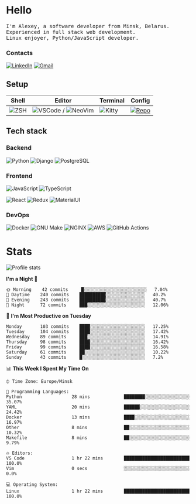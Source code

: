 # Hello

<p>
    <samp>
        I'm Alexey, a software developer from Minsk, Belarus.
        <br>
	Experienced in full stack web development.
	<br>
	Linux enjoyer, Python/JavaScript developer. 
    </samp>
</p>

### Contacts

[![LinkedIn](https://img.icons8.com/fluency/48/000000/linkedin.png)](https://www.linkedin.com/in/dhvcc/)
[![Gmail](https://img.icons8.com/fluency/48/000000/gmail-new.png)](mailto:1337kwiz@gmail.com)

## Setup

| Shell | Editor | Terminal | Config |
|-------|--------|----------|--------|
| ![ZSH](https://img.shields.io/badge/-ZSH-000000?style=flat&logo=GNU-Bash) | ![VSCode](https://img.shields.io/badge/-VSCode-000000?style=flat&logo=Visual-Studio-Code&logoColor=0066b8) / ![NeoVim](https://img.shields.io/badge/-NeoVim-000000?style=flat&logo=Neovim) | ![Kitty](https://img.shields.io/badge/-Kitty-000000?style=flat&logo=Windows-Terminal) | [![Repo](https://img.shields.io/badge/-Repo-000000?style=flat&logo=Github)](https://github.com/dhvcc/configs)


## Tech stack

### Backend

![Python](https://img.shields.io/badge/-Python-000000?style=flat&logo=Python)
![Django](https://img.shields.io/badge/-Django-000000?style=flat&logo=Django&logoColor=0C4B33)
![PostgreSQL](https://img.shields.io/badge/-PostgreSQL-000000?style=flat&logo=PostgreSQL)

### Frontend

![JavaScript](https://img.shields.io/badge/-JavaScript-000000?style=flat&logo=JavaScript)
![TypeScript](https://img.shields.io/badge/-TypeScript-000000?style=flat&logo=TypeScript)

![React](https://img.shields.io/badge/-React-000000?style=flat&logo=React)
![Redux](https://img.shields.io/badge/-Redux-000000?style=flat&logo=Redux&logoColor=764ABC)
![MaterialUI](https://img.shields.io/badge/-MaterialUI-000000?style=flat&logo=MUI&logoColor=9170c2)

### DevOps

![Docker](https://img.shields.io/badge/-Docker-000000?style=flat&logo=Docker)
![GNU Make](https://img.shields.io/badge/-GNU%20Make-000000?style=flat&logo=GNU)
![NGINX](https://img.shields.io/badge/-NGINX-000000?style=flat&logo=NGINX&logoColor=009639)
![AWS](https://img.shields.io/badge/-AWS-000000?style=flat&logo=Amazon-AWS)
![GitHub Actions](https://img.shields.io/badge/-GitHub%20Actions-000000?style=flat&logo=GitHub-Actions)

# Stats

![Profile stats](https://github-readme-stats.dhvcc.vercel.app/api?username=dhvcc&hide_title=true&show_icons=true&count_private=true&theme=react&hide_border=true)

<!--START_SECTION:waka-->
**I'm a Night 🦉** 

```text
🌞 Morning    42 commits     █░░░░░░░░░░░░░░░░░░░░░░░░   7.04% 
🌆 Daytime    240 commits    ██████████░░░░░░░░░░░░░░░   40.2% 
🌃 Evening    243 commits    ██████████░░░░░░░░░░░░░░░   40.7% 
🌙 Night      72 commits     ███░░░░░░░░░░░░░░░░░░░░░░   12.06%

```
📅 **I'm Most Productive on Tuesday** 

```text
Monday       103 commits    ████░░░░░░░░░░░░░░░░░░░░░   17.25% 
Tuesday      104 commits    ████░░░░░░░░░░░░░░░░░░░░░   17.42% 
Wednesday    89 commits     ███░░░░░░░░░░░░░░░░░░░░░░   14.91% 
Thursday     98 commits     ████░░░░░░░░░░░░░░░░░░░░░   16.42% 
Friday       99 commits     ████░░░░░░░░░░░░░░░░░░░░░   16.58% 
Saturday     61 commits     ██░░░░░░░░░░░░░░░░░░░░░░░   10.22% 
Sunday       43 commits     █░░░░░░░░░░░░░░░░░░░░░░░░   7.2%

```


📊 **This Week I Spent My Time On** 

```text
⌚︎ Time Zone: Europe/Minsk

💬 Programming Languages: 
Python                   28 mins             ████████░░░░░░░░░░░░░░░░░   35.07% 
YAML                     20 mins             ██████░░░░░░░░░░░░░░░░░░░   24.42% 
Docker                   13 mins             ████░░░░░░░░░░░░░░░░░░░░░   16.97% 
Other                    8 mins              ██░░░░░░░░░░░░░░░░░░░░░░░   10.32% 
Makefile                 8 mins              ██░░░░░░░░░░░░░░░░░░░░░░░   9.79%

🔥 Editors: 
VS Code                  1 hr 22 mins        █████████████████████████   100.0% 
Vim                      0 secs              ░░░░░░░░░░░░░░░░░░░░░░░░░   0.0%

💻 Operating System: 
Linux                    1 hr 22 mins        █████████████████████████   100.0%

```


<!--END_SECTION:waka-->
